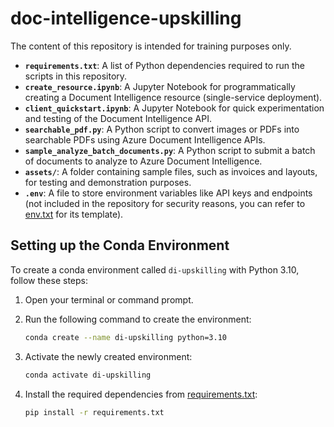 # doc-intelligence-upskilling
The content of this repository is intended for training purposes only.


- **`requirements.txt`**: A list of Python dependencies required to run the scripts in this repository.
- **`create_resource.ipynb`**: A Jupyter Notebook for programmatically creating a Document Intelligence resource (single-service deployment).
- **`client_quickstart.ipynb`**: A Jupyter Notebook for quick experimentation and testing of the Document Intelligence API.
- **`searchable_pdf.py`**: A Python script to convert images or PDFs into searchable PDFs using Azure Document Intelligence APIs.
- **`sample_analyze_batch_documents.py`**: A Python script to submit a batch of documents to analyze to Azure Document Intelligence.
- **`assets/`**: A folder containing sample files, such as invoices and layouts, for testing and demonstration purposes.
- **`.env`**: A file to store environment variables like API keys and endpoints (not included in the repository for security reasons, you can refer to [env.txt](/env.txt) for its template).


## Setting up the Conda Environment

To create a conda environment called `di-upskilling` with Python 3.10, follow these steps:

1. Open your terminal or command prompt.
2. Run the following command to create the environment:

    ```sh
    conda create --name di-upskilling python=3.10
    ```

3. Activate the newly created environment:

    ```sh
    conda activate di-upskilling
    ```

4. Install the required dependencies from [requirements.txt](requirements.txt):

    ```sh
    pip install -r requirements.txt
    ```